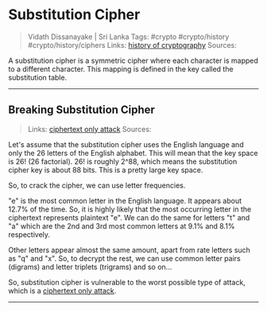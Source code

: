 # Substitution Cipher

> Vidath Dissanayake | Sri Lanka
> Tags: #crypto #crypto/history #crypto/history/ciphers
> Links: [history of cryptography](../history%20of%20cryptography.md)
> Sources:

A substitution cipher is a symmetric cipher where each character is mapped to a different character. This mapping is defined in the key called the substitution table.

---

## Breaking Substitution Cipher

> Links: [ciphertext only attack](../../cryptographic%20attacks/ciphertext%20only%20attack.md)
> Sources:

Let's assume that the substitution cipher uses the English language and only the 26 letters of the English alphabet. This will mean that the key space is 26! (26 factorial). 26! is roughly 2^88, which means the substitution cipher key is about 88 bits. This is a pretty large key space.

So, to crack the cipher, we can use letter frequencies.

"e" is the most common letter in the English language. It appears about 12.7% of the time. So, it is highly likely that the most occurring letter in the ciphertext represents plaintext "e". We can do the same for letters "t" and "a" which are the 2nd and 3rd most common letters at 9.1% and 8.1% respectively.

Other letters appear almost the same amount, apart from rate letters such as "q" and "x". So, to decrypt the rest, we can use common letter pairs (digrams) and letter triplets (trigrams) and so on...

So, substitution cipher is vulnerable to the worst possible type of attack, which is a [ciphertext only attack](../../cryptographic%20attacks/ciphertext%20only%20attack.md).

---